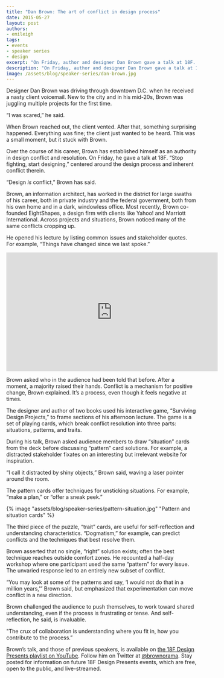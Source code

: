 ```yaml
---
title: "Dan Brown: The art of conflict in design process"
date: 2015-05-27
layout: post
authors:
- emileigh
tags:
- events
- speaker series
- design
excerpt: "On Friday, author and designer Dan Brown gave a talk at 18F. “Stop fighting, start designing,” centered around the design process and inherent conflict therein."
description: "On Friday, author and designer Dan Brown gave a talk at 18F. “Stop fighting, start designing,” centered around the design process and inherent conflict therein."
image: /assets/blog/speaker-series/dan-brown.jpg
---
```


Designer Dan Brown was driving through downtown D.C. when he received a nasty client voicemail. New to the city and in his mid-20s, Brown was juggling multiple projects for the first time.

“I was scared,” he said.

When Brown reached out, the client vented. After that, something surprising happened. Everything was fine; the client just wanted to be heard. This was a small moment, but it stuck with Brown.

Over the course of his career, Brown has established himself as an authority in design conflict and resolution. On Friday, he gave a talk at 18F. “Stop fighting, start designing,” centered around the design process and inherent conflict therein.

“Design *is* conflict,” Brown has said.

Brown, an information architect, has worked in the district for large swaths of his career, both in private industry and the federal government, both from his own home and in a dark, windowless office. Most recently, Brown co-founded EightShapes, a design firm with clients like Yahoo! and Marriott International. Across projects and situations, Brown noticed many of the same conflicts cropping up.

He opened his lecture by listing common issues and stakeholder quotes. For example, “Things have changed since we last spoke.”

<iframe
 width="560"
 height="315"
 src="https://www.youtube.com/embed/mO8PiHST5CI?start=159"
 frameborder="0"
 allow="autoplay; encrypted-media"
 allowfullscreen
 title="18F Design Presents: Dan M. Brown video"
></iframe>

Brown asked who in the audience had been told that before. After a moment, a majority raised their hands. Conflict is a mechanism for positive change, Brown explained. It’s a process, even though it feels negative at times.

The designer and author of two books used his interactive game, “Surviving Design Projects,” to frame sections of his afternoon lecture. The game is a set of playing cards, which break conflict resolution into three parts: situations, patterns, and traits.

During his talk, Brown asked audience members to draw “situation” cards from the deck before discussing “pattern” card solutions. For example, a distracted stakeholder fixates on an interesting but irrelevant website for inspiration.

“I call it distracted by shiny objects,” Brown said, waving a laser pointer around the room.

The pattern cards offer techniques for unsticking situations. For example, “make a plan,” or “offer a sneak peek.”

{% image "assets/blog/speaker-series/pattern-situation.jpg" "Pattern and situation cards" %}

The third piece of the puzzle, “trait” cards, are useful for self-reflection and understanding characteristics. “Dogmatism,” for example, can predict conflicts and the techniques that best resolve them.

Brown asserted that no single, “right” solution exists; often the best technique reaches outside comfort zones. He recounted a half-day workshop where one participant used the same “pattern” for every issue. The unvaried response led to an entirely new subset of conflict.

“You may look at some of the patterns and say, ‘I would not do that in a million years,’” Brown said, but emphasized that experimentation can move conflict in a new direction.

Brown challenged the audience to push themselves, to work toward shared understanding, even if the process is frustrating or tense. And self-reflection, he said, is invaluable.

"The crux of collaboration is understanding where you fit in, how you contribute to the process.”

Brown’s talk, and those of previous speakers, is available on [the 18F Design Presents playlist on YouTube](https://www.youtube.com/playlist?list=PLvdwyPgXnxxXuPlGB9_-Y0qm_eTnKHW-i). Follow him on Twitter at [@brownorama](https://twitter.com/brownorama). Stay posted for information on future 18F Design Presents events, which are free, open to the public, and live-streamed.
